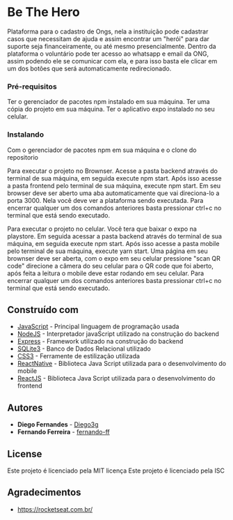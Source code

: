 # Be The Hero

 Plataforma para o cadastro de Ongs, nela a instituição pode cadastrar casos que necessitam de ajuda e assim encontrar um "herói" para dar suporte seja financeiramente, ou até mesmo presencialmente. Dentro da plataforma o voluntário pode ter acesso ao whatsapp e email da ONG, assim podendo ele se comunicar com ela, e para isso basta ele clicar em um dos botões que será automaticamente redirecionado.
 






### Pré-requisitos

Ter o gerenciador de pacotes npm instalado em sua máquina.
Ter uma cópia do projeto em sua máquina.
Ter o aplicativo expo instalado no seu celular.


### Instalando

Com o gerenciador de pacotes npm em sua máquina e o clone do repositorio

Para executar o projeto no Brownser.
Acesse a pasta backend através do terminal de sua máquina, em seguida execute npm start.
Após isso acesse a pasta frontend pelo terminal de sua máquina, execute npm start.
Em seu browser deve ser aberto uma aba automaticamente que vai direciona-lo a porta 3000.
Nela você deve ver a plataforma sendo executada.
Para encerrar qualquer um dos comandos anteriores basta pressionar ctrl+c no terminal que está sendo executado.


Para executar o projeto no celular.
Você tera que baixar o expo na playstore.
Em seguida acessar a pasta backend através do terminal de sua máquina, em seguida execute npm start.
Após isso acesse a pasta mobile pelo terminal de sua máquina, execute yarn start.
Uma página em seu brownser deve ser aberta, com o expo em seu celular pressione "scan QR code" direcione a câmera do seu celular para o QR code que foi aberto, após feita a leitura o mobile deve estar rodando em seu celular.
Para encerrar qualquer um dos comandos anteriores basta pressionar ctrl+c no terminal que está sendo executado.


## Construído com

* [JavaScript](https://developer.mozilla.org/pt-BR/docs/Web/JavaScript) - Principal linguagem de programação usada
* [NodeJS](https://nodejs.org/en/) - Interpretador javaScript utilizado na construção do backend
* [Express](https://expressjs.com/pt-br/) - Framework utilizado na construção do backend
* [SQLite3](https://www.sqlite.org/index.html) - Banco de Dados Relacional utilizado
* [CSS3](https://rometools.github.io/rome/) - Ferramente de estilização utilizada
* [ReactNative](https://reactnative.dev/) - Biblioteca Java Script utilizada para o desenvolvimento do mobile 
* [ReactJS](https://pt-br.reactjs.org/) - Biblioteca Java Script utilizada para o desenvolvimento do frontend

## Autores

* **Diego Fernandes**	- [Diego3g](https://github.com/Diego3g)
* **Fernando Ferreira** - [fernando-ff](https://github.com/fernando-ff)

## License
Este projeto é licenciado pela MIT licença
Este projeto é licenciado pela ISC

## Agradecimentos

* https://rocketseat.com.br/
	

